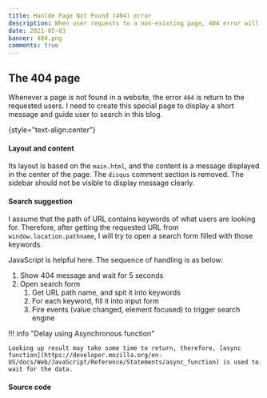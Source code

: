 ```yaml
---
title: Hanlde Page Not Found (404) error
description: When user requests to a non-existing page, 404 error will be returned. We can reponse to users a customized page to notify about the error, and we also can show some search result of what they are looking for.
date: 2021-05-03
banner: 404.png
comments: true
---
```




## The 404 page

Whenever a page is not found in a website, the error `404` is return to the requested users. I need to create this special page to display a short message and guide user to search in this blog.

{style="text-align:center"}

#### Layout and content

Its layout is based on the `main.html`, and the content is a message displayed in the center of the page. The `disqus` comment section is removed. The sidebar should not be visible to display message clearly.

#### Search suggestion

I assume that the path of URL contains keywords of what users are looking for. Therefore, after getting the requested URL from `window.location.pathname`, I will try to open a search form filled with those keywords.

JavaScript is helpful here. The sequence of handling is as below:

1. Show 404 message and wait for 5 seconds
2. Open search form
   1. Get URL path name, and spit it into keywords
   2. For each keyword, fill it into input form
   3. Fire events (value changed, element focused) to trigger search engine

!!! info "Delay using Asynchronous function"

    Looking up result may take some time to return, therefore, [async function](https://developer.mozilla.org/en-US/docs/Web/JavaScript/Reference/Statements/async_function) is used to wait for the data.

#### Source code



